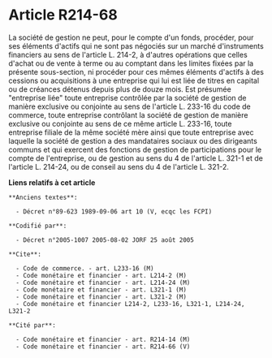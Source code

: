 # Article R214-68

La société de gestion ne peut, pour le compte d'un fonds, procéder, pour ses éléments d'actifs qui ne sont pas négociés sur
un marché d'instruments financiers au sens de l'article L. 214-2, à d'autres opérations que celles d'achat ou de vente à
terme ou au comptant dans les limites fixées par la présente sous-section, ni procéder pour ces mêmes éléments d'actifs à des
cessions ou acquisitions à une entreprise qui lui est liée de titres en capital ou de créances détenus depuis plus de douze
mois. Est présumée "entreprise liée" toute entreprise contrôlée par la société de gestion de manière exclusive ou conjointe
au sens de l'article L. 233-16 du code de commerce, toute entreprise contrôlant la société de gestion de manière exclusive ou
conjointe au sens de ce même article L. 233-16, toute entreprise filiale de la même société mère ainsi que toute entreprise
avec laquelle la société de gestion a des mandataires sociaux ou des dirigeants communs et qui exercent des fonctions de
gestion de participations pour le compte de l'entreprise, ou de gestion au sens du 4 de l'article L. 321-1 et de l'article L.
214-24, ou de conseil au sens du 4 de l'article L. 321-2.

**Liens relatifs à cet article**

	**Anciens textes**:

	  - Décret n°89-623 1989-09-06 art 10 (V, ecqc les FCPI)

	**Codifié par**:

	  - Décret n°2005-1007 2005-08-02 JORF 25 août 2005

	**Cite**:

	  - Code de commerce. - art. L233-16 (M)
	  - Code monétaire et financier - art. L214-2 (M)
	  - Code monétaire et financier - art. L214-24 (M)
	  - Code monétaire et financier - art. L321-1 (M)
	  - Code monétaire et financier - art. L321-2 (M)
	  - Code monétaire et financier L214-2, L233-16, L321-1, L214-24, L321-2

	**Cité par**:

	  - Code monétaire et financier - art. R214-14 (M)
	  - Code monétaire et financier - art. R214-66 (V)
